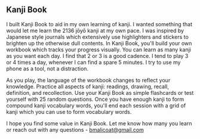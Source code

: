 ## Kanji Book

I built Kanji Book to aid in my own learning of kanji. I wanted something that would let me learn the 2136 jōyō kanji at my own pace. I was inspired by Japanese style journals which extensively use highlighters and stickers to brighten up the otherwise dull contents. In Kanji Book, you'll build your own workbook which tracks your progress visually. You can learn as many kanji as you want each day. I find that 2 or 3 is a good cadence. I tend to play 3 or 4 times a day, whenever I can find a spare 5 minutes. I try to use my phone as a tool, not a distraction.

As you play, the language of the workbook changes to reflect your knowledge. Practice all aspects of kanji: readings, drawing, recall, definition, and recollection. Use your Kanji Book as simple flashcards or test yourself with 25 random questions. Once you have enough kanji to form compound kanji vocabulary words, you'll end each session with a grid of kanji which you can use to form vocabulary words.

I hope you find some value in Kanji Book. Let me know how many you learn or reach out with any questions - bmalicoat@gmail.com
